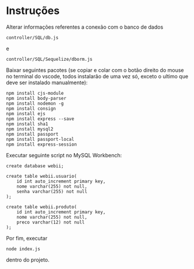 # Instruções

Alterar informações referentes a conexão com o banco de dados 

    controller/SQL/db.js 

e 

    controller/SQL/Sequelize/dborm.js


Baixar seguintes pacotes (se copiar e colar com o botão direito do mouse no terminal do vscode, todos instalarão de uma vez só, exceto o ultimo que deve ser instalado manualmente):

    npm install cjs-module
    npm install body-parser
    npm install nodemon -g
    npm install consign
    npm install ejs
    npm install express --save
    npm install sha1
    npm install mysql2
    npm install passport
    npm install passport-local
    npm install express-session

Executar seguinte script no MySQL Workbench:

    create database webii;

    create table webii.usuario(
        id int auto_increment primary key,
        nome varchar(255) not null,
        senha varchar(255) not null
    );

    create table webii.produto(
        id int auto_increment primary key,
        nome varchar(255) not null,
        preco varchar(12) not null
    );

Por fim, executar 

    node index.js

dentro do projeto.